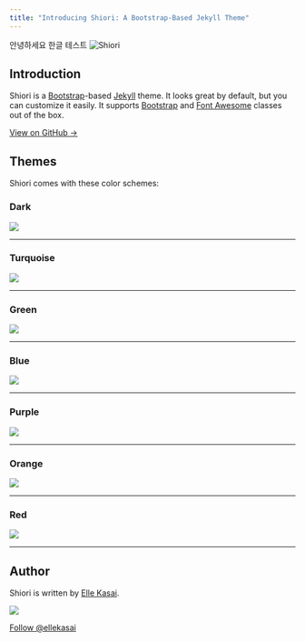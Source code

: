 ```yaml
---
title: "Introducing Shiori: A Bootstrap-Based Jekyll Theme"
---
```

안녕하세요 한글 테스트
![Shiori](https://cloud.githubusercontent.com/assets/992008/3955483/2b9a77ae-2702-11e4-9f28-6afb051271de.png)

## Introduction

Shiori is a [Bootstrap](http://getbootstrap.com/)-based [Jekyll](http://jekyllrb.com/) theme. It looks great by default, but you can customize it easily. It supports [Bootstrap](http://getbootstrap.com) and [Font Awesome](http://fontawesome.io) classes out of the box.

<a href="https://github.com/ellekasai/shiori" target="_blank" class="btn btn-primary"><i class="fa fa-github fa-lg"></i> View on GitHub &rarr;</a>

## Themes

Shiori comes with these color schemes:

### Dark

![](http://cl.ly/image/3d3T3b3E0b45/screenshot%202014-08-30%20at%206.48.56%20PM.png)

---

### Turquoise

![](http://cl.ly/image/1s1k3m1E3n37/screenshot%202014-08-30%20at%206.49.02%20PM.png)

---

### Green

![](http://cl.ly/image/0G0G3u392I11/screenshot%202014-08-30%20at%206.49.08%20PM.png)

---

### Blue

![](http://cl.ly/image/1V1C0n2U0c1s/screenshot%202014-08-30%20at%206.49.14%20PM.png)

---

### Purple

![](http://cl.ly/image/1V283M0f1K08/screenshot%202014-08-30%20at%206.49.19%20PM.png)

---

### Orange

![](http://cl.ly/image/2d2k010J3z3g/screenshot%202014-08-30%20at%206.49.24%20PM.png)

---

### Red

![](http://cl.ly/image/10080E2G3c1e/screenshot%202014-08-30%20at%206.49.31%20PM.png)

---

## Author

Shiori is written by [Elle Kasai](https://twitter.com/ellekasai).

![](https://avatars0.githubusercontent.com/u/2410692?v=2&s=200)

<p><a href="https://twitter.com/ellekasai" class="twitter-follow-button" data-show-count="true" data-size="large" data-dnt="true">Follow @ellekasai</a></p>
